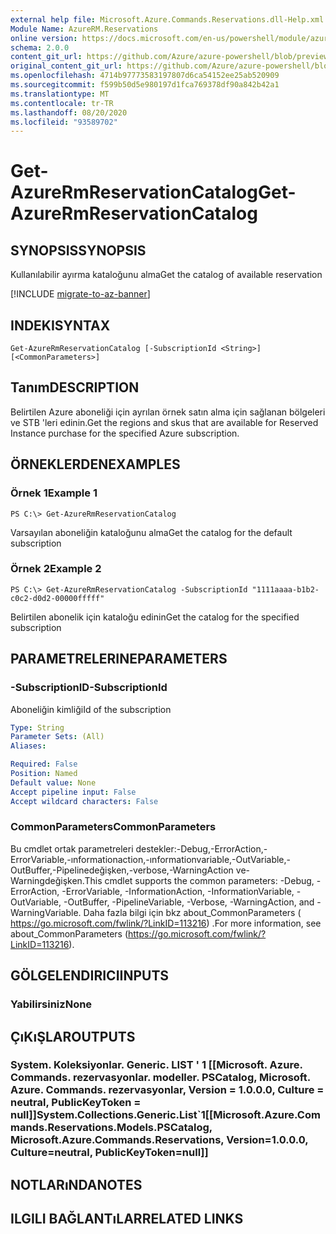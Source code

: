 ```yaml
---
external help file: Microsoft.Azure.Commands.Reservations.dll-Help.xml
Module Name: AzureRM.Reservations
online version: https://docs.microsoft.com/en-us/powershell/module/azurerm.reservations/get-azurermreservationcatalog
schema: 2.0.0
content_git_url: https://github.com/Azure/azure-powershell/blob/preview/src/ResourceManager/Reservations/Commands.Reservations/help/Get-AzureRmReservationCatalog.md
original_content_git_url: https://github.com/Azure/azure-powershell/blob/preview/src/ResourceManager/Reservations/Commands.Reservations/help/Get-AzureRmReservationCatalog.md
ms.openlocfilehash: 4714b97773583197807d6ca54152ee25ab520909
ms.sourcegitcommit: f599b50d5e980197d1fca769378df90a842b42a1
ms.translationtype: MT
ms.contentlocale: tr-TR
ms.lasthandoff: 08/20/2020
ms.locfileid: "93589702"
---
```

# <span data-ttu-id="bad07-101">Get-AzureRmReservationCatalog</span><span class="sxs-lookup"><span data-stu-id="bad07-101">Get-AzureRmReservationCatalog</span></span>

## <span data-ttu-id="bad07-102">SYNOPSIS</span><span class="sxs-lookup"><span data-stu-id="bad07-102">SYNOPSIS</span></span>
<span data-ttu-id="bad07-103">Kullanılabilir ayırma kataloğunu alma</span><span class="sxs-lookup"><span data-stu-id="bad07-103">Get the catalog of available reservation</span></span>

[!INCLUDE [migrate-to-az-banner](../../includes/migrate-to-az-banner.md)]

## <span data-ttu-id="bad07-104">INDEKI</span><span class="sxs-lookup"><span data-stu-id="bad07-104">SYNTAX</span></span>

```
Get-AzureRmReservationCatalog [-SubscriptionId <String>] [<CommonParameters>]
```

## <span data-ttu-id="bad07-105">Tanım</span><span class="sxs-lookup"><span data-stu-id="bad07-105">DESCRIPTION</span></span>
<span data-ttu-id="bad07-106">Belirtilen Azure aboneliği için ayrılan örnek satın alma için sağlanan bölgeleri ve STB 'leri edinin.</span><span class="sxs-lookup"><span data-stu-id="bad07-106">Get the regions and skus that are available for Reserved Instance purchase for the specified Azure subscription.</span></span>

## <span data-ttu-id="bad07-107">ÖRNEKLERDEN</span><span class="sxs-lookup"><span data-stu-id="bad07-107">EXAMPLES</span></span>

### <span data-ttu-id="bad07-108">Örnek 1</span><span class="sxs-lookup"><span data-stu-id="bad07-108">Example 1</span></span>
```
PS C:\> Get-AzureRmReservationCatalog
```

<span data-ttu-id="bad07-109">Varsayılan aboneliğin kataloğunu alma</span><span class="sxs-lookup"><span data-stu-id="bad07-109">Get the catalog for the default subscription</span></span>

### <span data-ttu-id="bad07-110">Örnek 2</span><span class="sxs-lookup"><span data-stu-id="bad07-110">Example 2</span></span>
```
PS C:\> Get-AzureRmReservationCatalog -SubscriptionId "1111aaaa-b1b2-c0c2-d0d2-00000fffff"
```

<span data-ttu-id="bad07-111">Belirtilen abonelik için kataloğu edinin</span><span class="sxs-lookup"><span data-stu-id="bad07-111">Get the catalog for the specified subscription</span></span>

## <span data-ttu-id="bad07-112">PARAMETRELERINE</span><span class="sxs-lookup"><span data-stu-id="bad07-112">PARAMETERS</span></span>

### <span data-ttu-id="bad07-113">-SubscriptionID</span><span class="sxs-lookup"><span data-stu-id="bad07-113">-SubscriptionId</span></span>
<span data-ttu-id="bad07-114">Aboneliğin kimliği</span><span class="sxs-lookup"><span data-stu-id="bad07-114">Id of the subscription</span></span>

```yaml
Type: String
Parameter Sets: (All)
Aliases: 

Required: False
Position: Named
Default value: None
Accept pipeline input: False
Accept wildcard characters: False
```

### <span data-ttu-id="bad07-115">CommonParameters</span><span class="sxs-lookup"><span data-stu-id="bad07-115">CommonParameters</span></span>
<span data-ttu-id="bad07-116">Bu cmdlet ortak parametreleri destekler:-Debug,-ErrorAction,-ErrorVariable,-ınformationaction,-ınformationvariable,-OutVariable,-OutBuffer,-Pipelinedeğişken,-verbose,-WarningAction ve-Warningdeğişken.</span><span class="sxs-lookup"><span data-stu-id="bad07-116">This cmdlet supports the common parameters: -Debug, -ErrorAction, -ErrorVariable, -InformationAction, -InformationVariable, -OutVariable, -OutBuffer, -PipelineVariable, -Verbose, -WarningAction, and -WarningVariable.</span></span> <span data-ttu-id="bad07-117">Daha fazla bilgi için bkz about_CommonParameters ( https://go.microsoft.com/fwlink/?LinkID=113216) .</span><span class="sxs-lookup"><span data-stu-id="bad07-117">For more information, see about_CommonParameters (https://go.microsoft.com/fwlink/?LinkID=113216).</span></span>

## <span data-ttu-id="bad07-118">GÖLGELENDIRICI</span><span class="sxs-lookup"><span data-stu-id="bad07-118">INPUTS</span></span>

### <span data-ttu-id="bad07-119">Yabilirsiniz</span><span class="sxs-lookup"><span data-stu-id="bad07-119">None</span></span>

## <span data-ttu-id="bad07-120">ÇıKıŞLAR</span><span class="sxs-lookup"><span data-stu-id="bad07-120">OUTPUTS</span></span>

### <span data-ttu-id="bad07-121">System. Koleksiyonlar. Generic. LIST ' 1 [[Microsoft. Azure. Commands. rezervasyonlar. modeller. PSCatalog, Microsoft. Azure. Commands. rezervasyonlar, Version = 1.0.0.0, Culture = neutral, PublicKeyToken = null]]</span><span class="sxs-lookup"><span data-stu-id="bad07-121">System.Collections.Generic.List\`1[[Microsoft.Azure.Commands.Reservations.Models.PSCatalog, Microsoft.Azure.Commands.Reservations, Version=1.0.0.0, Culture=neutral, PublicKeyToken=null]]</span></span>

## <span data-ttu-id="bad07-122">NOTLARıNDA</span><span class="sxs-lookup"><span data-stu-id="bad07-122">NOTES</span></span>

## <span data-ttu-id="bad07-123">ILGILI BAĞLANTıLAR</span><span class="sxs-lookup"><span data-stu-id="bad07-123">RELATED LINKS</span></span>

